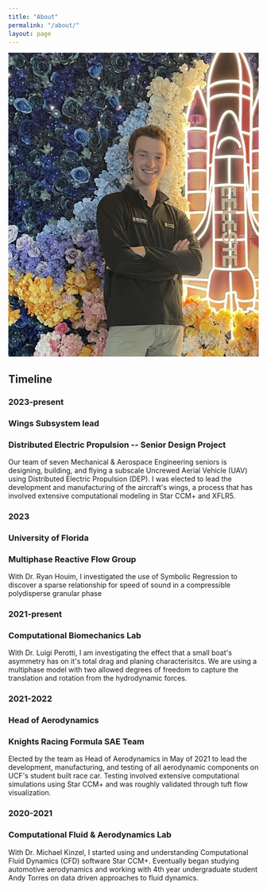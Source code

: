 ```yaml
---
title: "About"
permalink: "/about/"
layout: page
---
```

![celeste](Celeste.JPEG)

## Timeline

### 2023-present
### Wings Subsystem lead
### Distributed Electric Propulsion -- Senior Design Project
Our team of seven Mechanical & Aerospace Engineering seniors is designing, building, and flying a subscale Uncrewed Aerial Vehicle (UAV) using Distributed Electric Propulsion (DEP). I was elected to lead the development and manufacturing of the aircraft's wings, a process that has involved extensive computational modeling in Star CCM+ and XFLR5.

### 2023
### University of Florida
### Multiphase Reactive Flow Group
With Dr. Ryan Houim, I investigated the use of Symbolic Regression to discover a sparse relationship for speed of sound in a compressible polydisperse granular phase

### 2021-present
### Computational Biomechanics Lab
With Dr. Luigi Perotti, I am investigating the effect that a small boat's asymmetry has on it's total drag and planing characterisitcs. We are using a multiphase model with two allowed degrees of freedom to capture the translation and rotation from the hydrodynamic forces.

### 2021-2022
### Head of Aerodynamics
### Knights Racing Formula SAE Team
Elected by the team as Head of Aerodynamics in May of 2021 to lead the development, manufacturing, and testing of all aerodynamic components on UCF's student built race car. Testing involved extensive computational simulations using Star CCM+ and was roughly validated through tuft flow visualization.


### 2020-2021
### Computational Fluid & Aerodynamics Lab
With Dr. Michael Kinzel, I started using and understanding Computational Fluid Dynamics (CFD) software Star CCM+. Eventually began studying automotive aerodynamics and working with 4th year undergraduate student Andy Torres on data driven approaches to fluid dynamics.









